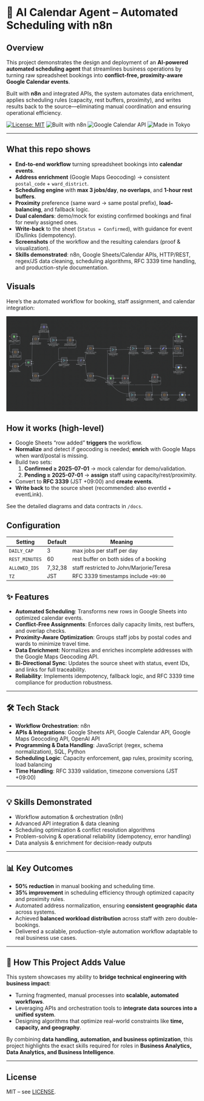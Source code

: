 # 🤖 AI Calendar Agent – Automated Scheduling with n8n  

## Overview  
This project demonstrates the design and deployment of an **AI-powered automated scheduling agent** that streamlines business operations by turning raw spreadsheet bookings into **conflict-free, proximity-aware Google Calendar events**.  

Built with **n8n** and integrated APIs, the system automates data enrichment, applies scheduling rules (capacity, rest buffers, proximity), and writes results back to the source—eliminating manual coordination and ensuring operational efficiency.  


[![License: MIT](https://img.shields.io/badge/License-MIT-green.svg)](LICENSE)
![Built with n8n](https://img.shields.io/badge/built%20with-n8n-blue)
![Google Calendar API](https://img.shields.io/badge/API-Google%20Calendar-lightgrey)
![Made in Tokyo](https://img.shields.io/badge/Timezone-Asia%2FTokyo-important)

---

## What this repo shows
- **End-to-end workflow** turning spreadsheet bookings into **calendar events**.
- **Address enrichment** (Google Maps Geocoding) → consistent `postal_code` + `ward_district`.
- **Scheduling engine** with **max 3 jobs/day**, **no overlaps**, and **1-hour rest buffers**.
- **Proximity** preference (same ward → same postal prefix), **load-balancing**, and fallback logic.
- **Dual calendars**: demo/mock for existing confirmed bookings and final for newly assigned ones.
- **Write-back** to the sheet (`Status = Confirmed`), with guidance for event IDs/links (idempotency).
- **Screenshots** of the workflow and the resulting calendars (proof & visualization).
- **Skills demonstrated**: n8n, Google Sheets/Calendar APIs, HTTP/REST, regex/JS data cleaning,
  scheduling algorithms, RFC 3339 time handling, and production-style documentation.

## Visuals
Here’s the automated workflow for booking, staff assignment, and calendar integration:

![Workflow Diagram](images/workflow-overview.png)

## How it works (high-level)
- Google Sheets “row added” **triggers** the workflow.
- **Normalize** and detect if geocoding is needed; **enrich** with Google Maps when ward/postal is missing.
- Build two sets:
  1) **Confirmed ≥ 2025-07-01** → mock calendar for demo/validation.
  2) **Pending ≥ 2025-07-01** → **assign** staff using capacity/rest/proximity.
- Convert to **RFC 3339** (JST +09:00) and **create events**.
- **Write back** to the source sheet (recommended: also eventId + eventLink).

See the detailed diagrams and data contracts in `/docs`.

## Configuration
| Setting           | Default | Meaning                                   |
|-------------------|---------|-------------------------------------------|
| `DAILY_CAP`       | 3       | max jobs per staff per day                |
| `REST_MINUTES`    | 60      | rest buffer on both sides of a booking    |
| `ALLOWED_IDS`     | 7,32,38 | staff restricted to John/Marjorie/Teresa  |
| `TZ`              | JST     | RFC 3339 timestamps include `+09:00`      |


## ✨ Features  
- **Automated Scheduling**: Transforms new rows in Google Sheets into optimized calendar events.  
- **Conflict-Free Assignments**: Enforces daily capacity limits, rest buffers, and overlap checks.  
- **Proximity-Aware Optimization**: Groups staff jobs by postal codes and wards to minimize travel time.  
- **Data Enrichment**: Normalizes and enriches incomplete addresses with the Google Maps Geocoding API.  
- **Bi-Directional Sync**: Updates the source sheet with status, event IDs, and links for full traceability.  
- **Reliability**: Implements idempotency, fallback logic, and RFC 3339 time compliance for production robustness.  

---

## 🛠 Tech Stack  
- **Workflow Orchestration**: n8n  
- **APIs & Integrations**: Google Sheets API, Google Calendar API, Google Maps Geocoding API, OpenAI API  
- **Programming & Data Handling**: JavaScript (regex, schema normalization), SQL, Python  
- **Scheduling Logic**: Capacity enforcement, gap rules, proximity scoring, load balancing  
- **Time Handling**: RFC 3339 validation, timezone conversions (JST +09:00)  

---

## 💡 Skills Demonstrated  
- Workflow automation & orchestration (n8n)  
- Advanced API integration & data cleaning  
- Scheduling optimization & conflict resolution algorithms  
- Problem-solving & operational reliability (idempotency, error handling)  
- Data analysis & enrichment for decision-ready outputs  

---

## 📊 Key Outcomes  
- **50% reduction** in manual booking and scheduling time.  
- **35% improvement** in scheduling efficiency through optimized capacity and proximity rules.  
- Automated address normalization, ensuring **consistent geographic data** across systems.  
- Achieved **balanced workload distribution** across staff with zero double-bookings.  
- Delivered a scalable, production-style automation workflow adaptable to real business use cases.  

---

## 🚀 How This Project Adds Value  
This system showcases my ability to **bridge technical engineering with business impact**:  
- Turning fragmented, manual processes into **scalable, automated workflows**.  
- Leveraging APIs and orchestration tools to **integrate data sources into a unified system**.  
- Designing algorithms that optimize real-world constraints like **time, capacity, and geography**.  

By combining **data handling, automation, and business optimization**, this project highlights the exact skills required for roles in **Business Analytics, Data Analytics, and Business Intelligence**.  

---

## License
MIT – see [LICENSE](LICENSE).
